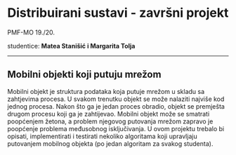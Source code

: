 # Distribuirani sustavi - završni projekt

PMF-MO 19./20.

studentice: **Matea Stanišić i Margarita Tolja**
***

## Mobilni objekti koji putuju mrežom

Mobilni objekt je struktura podataka koja putuje mrežom u skladu sa zahtjevima procesa. U svakom trenutku objekt se može nalaziti najviše kod jednog procesa. Nakon što ga je jedan proces obradio, objekt se premješta drugom procesu koji ga je zahtijevao. Mobilni objekt može se smatrati poopćenjem žetona, a problem njegovog putovanja mrežom zapravo je poopćenje problema međusobnog isključivanja. U ovom projektu trebalo bi opisati, implementirati i testirati nekoliko algoritama koji upravljaju putovanjem mobilnog objekta (po jedan algoritam za svakog studenta).

